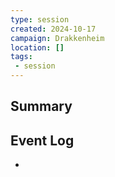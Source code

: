 ```yaml
---
type: session
created: 2024-10-17
campaign: Drakkenheim
location: []
tags:
 - session
---
```



## Summary

## Event Log

- 



